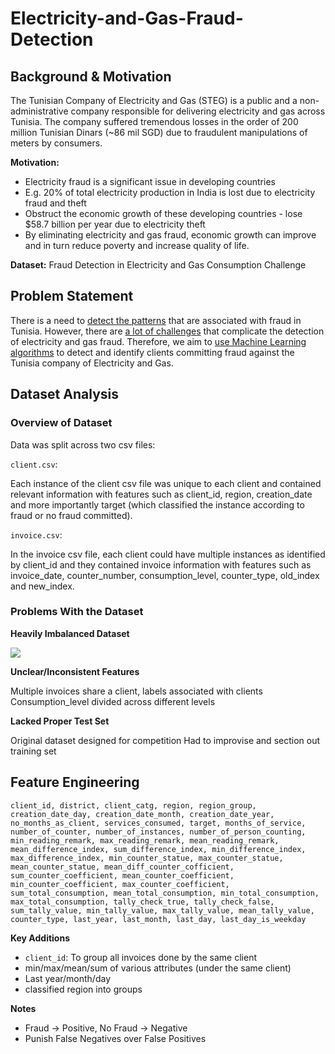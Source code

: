 # Electricity-and-Gas-Fraud-Detection

## Background \& Motivation 

The Tunisian Company of Electricity and Gas (STEG) is a public and a non-administrative company responsible for delivering electricity and gas across Tunisia. The company suffered tremendous losses in the order of 200 million Tunisian Dinars (~86 mil SGD) due to fraudulent manipulations of meters by consumers.

**Motivation:**
- Electricity fraud is a significant issue in developing countries
- E.g. 20% of total electricity production in India is lost due to electricity fraud and theft
- Obstruct the economic growth of these developing countries - lose $58.7 billion per year due
to electricity theft
- By eliminating electricity and gas fraud, economic growth can improve and in turn reduce
poverty and increase quality of life.

**Dataset:** Fraud Detection in Electricity and Gas Consumption Challenge

## Problem Statement 
There is a need to <u>detect the patterns</u> that are associated with fraud in Tunisia. However, there are <u>a lot of challenges</u> that complicate the detection of electricity and gas fraud. Therefore, we aim to <u>use Machine Learning algorithms</u> to detect and identify clients committing fraud against the Tunisia company of Electricity and Gas.

## Dataset Analysis

### Overview of Dataset

Data was split across two csv files:

```client.csv```:

Each instance of the client csv file was unique to each client and contained relevant information with features such as client_id, region, creation_date and more importantly target (which classified the instance according to fraud or no fraud committed).

```invoice.csv```:

In the invoice csv file, each client could have multiple instances as identified by client_id and they contained invoice information with features such as invoice_date, counter_number, consumption_level, counter_type, old_index and new_index.

### Problems With the Dataset
**Heavily Imbalanced Dataset**

![](./img/Heavily-Imbalanced-Dataset.png)



**Unclear/Inconsistent Features**

Multiple invoices share a client, labels associated with clients Consumption_level divided across different levels

**Lacked Proper Test Set**

Original dataset designed for competition Had to improvise and section out training set


## Feature Engineering
```client_id, district, client_catg, region, region_group, creation_date_day, creation_date_month, creation_date_year, no_months_as_client, services_consumed, target, months_of_service, number_of_counter, number_of_instances, number_of_person_counting, min_reading_remark, max_reading_remark, mean_reading_remark, mean_difference_index, sum_difference_index, min_difference_index, max_difference_index, min_counter_statue, max_counter_statue, mean_counter_statue, mean_diff_counter_cofficient, sum_counter_coefficient, mean_counter_coefficient, min_counter_coefficient, max_counter_coefficient, sum_total_consumption, mean_total_consumption, min_total_consumption, max_total_consumption, tally_check_true, tally_check_false, sum_tally_value, min_tally_value, max_tally_value, mean_tally_value, counter_type, last_year, last_month, last_day, last_day_is_weekday```

**Key Additions**

- ```client_id```: To group all invoices done by the same client
- min/max/mean/sum of various attributes (under the same client)
- Last year/month/day
- classified region into groups

**Notes**

- Fraud -> Positive, No Fraud -> Negative
- Punish False Negatives over False Positives